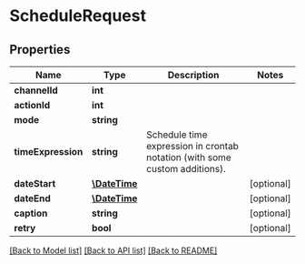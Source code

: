 # ScheduleRequest

## Properties
Name | Type | Description | Notes
------------ | ------------- | ------------- | -------------
**channelId** | **int** |  | 
**actionId** | **int** |  | 
**mode** | **string** |  | 
**timeExpression** | **string** | Schedule time expression in crontab notation (with some custom additions). | 
**dateStart** | [**\DateTime**](\DateTime.md) |  | [optional] 
**dateEnd** | [**\DateTime**](\DateTime.md) |  | [optional] 
**caption** | **string** |  | [optional] 
**retry** | **bool** |  | [optional] 

[[Back to Model list]](../README.md#documentation-for-models) [[Back to API list]](../README.md#documentation-for-api-endpoints) [[Back to README]](../README.md)


